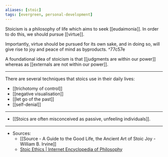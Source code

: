```yaml
---
aliases: [stoic]
tags: [evergreen, personal-development]
---
```

Stoicism is a philosophy of life which aims to seek [[eudaimonia]]. In order to do this, we should pursue [[virtue]].

Importantly, virtue should be pursued for its own sake, and in doing so, will give rise to joy and peace of mind as byproducts. ^77c57e

A foundational idea of stoicism is that [[judgments are within our power]] whereas as [[externals are not within our power]].


---

There are several techniques that stoics use in their daily lives:
- [[trichotomy of control]]
- [[negative visualisation]]
- [[let go of the past]]
- [[self-denial]]
---
- [[Stoics are often misconceived as passive, unfeeling individuals]].


---
- Sources:
	- [[Source - A Guide to the Good Life, the Ancient Art of Stoic Joy - William B. Irvine]]
	- [Stoic Ethics | Internet Encyclopedia of Philosophy](https://iep.utm.edu/stoiceth/)
